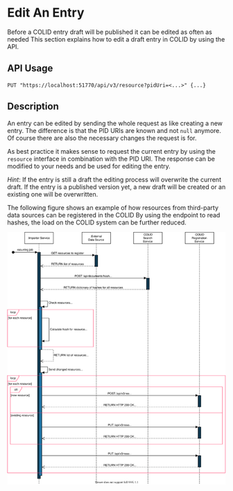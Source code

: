 # Edit An Entry

Before a COLID entry draft will be published it can be edited as often as needed
This section explains how to edit a draft entry in COLID by using the API.

## API Usage

```shell
PUT "https://localhost:51770/api/v3/resource?pidUri=<...>" {...}
```

## Description

An entry can be edited by sending the whole request as like creating a new entry. The difference is that the PID URIs are known and not `null` anymore. Of course there are also the necessary changes the request is for.

As best practice it makes sense to request the current entry by using the `resource` interface in combination with the PID URI. The response can be modified to your needs and be used for editing the entry.

*Hint*:
If the entry is still a draft the editing process will overwrite the current draft.
If the entry is a published version yet, a new draft will be created or an existing one will be overwritten.

The following figure shows an example of how resources from third-party data sources can be registered in the COLID By using the endpoint to read hashes, the load on the COLID system can be further reduced.

![update sequence with an external source](assets/external_resource_update_sequence.svg)